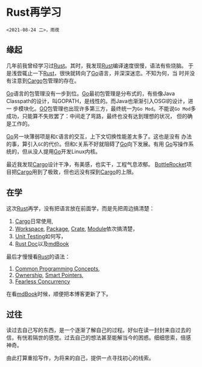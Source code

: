 # Rust再学习

`<2021-08-24 二>，雨夜`

## 缘起

几年前我曾经学习过[Rust]。其时，我发现[Rust]编译速度很慢，语法有些烧脑。
于是浅尝辄止一下[Rust]，很快就转向了[Go]语言，并深深迷恋。不知为何，当
时并没有注意到[Cargo]包管理的存在。

[Go]语言的包管理没有一步到位。[Go]最初包管理是分布式的，有些像Java
Classpath的设计，叫GOPATH，是线性的。而Java也渐渐引入OSGI的设计，进一
步模块化。[GO]包管理也出现许多第三方，最终统一为`Go Mod`。不能说`Go
Mod`多成功，只能算不失败罢了：中间走了弯路，最终也没有达到理想的状况，
但的确是工作的。

[Go]另一块薄弱项是和`C`语言的交互，上下文切换性能差太多了。这也是没有
办法的事，算引入`GC`的代价。但和`C`关系不好就阻碍了[Go]向下发展。有用
[Go]写操作系统的，但从没人提用[Go]开发Linux内核。

最近我发现[Cargo]设计干净，有美感，也实干，工程气息浓郁。
[BottleRocket]项目把[Cargo]用到了极致，但也远没有探到[Cargo]的上限。

## 在学

这次[Rust]再学，没有把语言放在前面学，而是先把周边搞清楚：
1. [Cargo]日常使用,
2. [Workspace], [Package], [Crate], [Module]依次搞清楚，
3. [Unit Testing]如何写，
4. [Rust Doc]以及[mdBook]

最后才慢慢看[Rust]的语法：
1. [Common Programming Concepts],
2. [Ownership], [Smart Pointers],
3. [Fearless Concurrency]

在看[mdBook]时候，顺便把本博客更新了下。

## 过往

读过去自己写的东西，是一个逐渐了解自己的过程。好似在读一封封来自过去的
信，有恍若隔世的感觉。过去自己的想法甚至能解当今的困惑。细细思索，倍感
神奇。

由此打算重拾写作，为将来的自己，提供一点寻找初心的线索。

[Rust]: https://rust-lang.org/
[Go]: https://golang.org/
[Cargo]: https://doc.rust-lang.org/cargo/index.html
[BottleRocket]: https://github.com/bottlerocket-os/bottlerocket/
[Workspace]: https://doc.rust-lang.org/cargo/reference/workspaces.html
[Package]: https://doc.rust-lang.org/cargo/appendix/glossary.html#package
[Crate]: https://doc.rust-lang.org/cargo/appendix/glossary.html#crate
[Module]: https://doc.rust-lang.org/cargo/appendix/glossary.html#module
[Unit Testing]: https://doc.rust-lang.org/book/ch11-01-writing-tests.html
[Rust Doc]: https://doc.rust-lang.org/stable/rust-by-example/meta/doc.html
[mdbook]: https://rust-lang.github.io/mdBook/index.html
[Ownership]: https://doc.rust-lang.org/book/ch04-00-understanding-ownership.html
[Common Programming Concepts]:https://doc.rust-lang.org/book/ch03-00-common-programming-concepts.html
[Fearless Concurrency]: https://doc.rust-lang.org/book/ch16-00-concurrency.html
[Smart Pointers]: https://doc.rust-lang.org/book/ch15-00-smart-pointers.html
